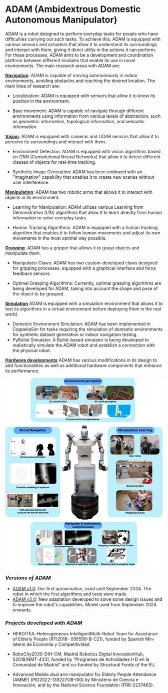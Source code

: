 # ADAM (Ambidextrous Domestic Autonomous Manipulator)

ADAM is a robot designed to perform everyday tasks for people who have difficulties carrying out such tasks. To achieve this, ADAM is equipped with various sensors and actuators that allow it to understand its surroundings and interact with them, giving it direct utility in the actions it can perform. For these processes, ADAM aims to be a development and coordination platform between different modules that enable its use in novel environments. The main research areas with ADAM are:

[**Navigation**](../Navigation/demo.md): ADAM is capable of moving autonomously in indoor environments, avoiding obstacles and reaching the desired location. The main lines of research are:

- Localiziation: ADAM is equipped with sensors that allow it to know its position in the environment.

- Base movement: ADAM is capable of navigate through different environments using information from various levels of abstraction, such as geometric information, topological information, and semantic information.

[**Vision**](../Vision/demo.md): ADAM is equipped with cameras and LIDAR sensors that allow it to perceive its surroundings and interact with them.
- Environment Detection: ADAM is equipped with vision algorithms based on CNN (Convolutional Neural Networks) that allow it to detect different classes of objects for real-time tracking.

- Synthetic Image Generation: ADAM has been endowed with an "imagination" capability that enables it to create new scenes without user interference.

[**Manipulation**](../Manipulation/demo.md): ADAM has two robotic arms that allows it to interact with objects in its environment.
- Learning for Manipulation: ADAM utilizes various Learning from Demonstration (LfD) algorithms that allow it to learn directly from human information to solve everyday tasks.

- Human Tracking Algorithms: ADAM is equipped with a human tracking algorithm that enables it to follow human movements and adjust its own movements in the most optimal way possible.

[**Grasping**](../Grasping/demo.md): ADAM has a gripper that allows it to grasp objects and manipulate them.
- Manipulator Claws: ADAM has two custom-developed claws designed for gripping processes, equipped with a graphical interface and force feedback sensors.

- Optimal Grasping Algorithms: Currently, optimal grasping algorithms are being developed for ADAM, taking into account the shape and pose of the object to be grasped.

[**Simulation**](../Simulation/demo.md) ADAM is equipped with a simulation environment that allows it to test its algorithms in a virtual environment before deploying them in the real world.

- Domestic Environment Simulation: ADAM has been implemented in CoppeliaSim for tasks requiring the simulation of domestic environments for synthetic dataset generation or indoor navigation testing.  
- PyBullet Simulator: A Bullet-based simulator is being developed to realistically simulate the ADAM robot and establish a connection with the physical robot.

[**Hardware developments**](../Hardware/demo.md) ADAM has various modifications in its design to add functionalities as well as additional hardware components that enhance its performance.

[![adam all](../fig/AdamCapa.png)](https://www.frontiersin.org/journals/neurorobotics/articles/10.3389/fnbot.2024.1337608/full)


### *Versions of ADAM*
* [ADAM v1.0](ADAM_v1.0.md): Our first aproximation, used until September 2024. The robot in which the first algorithms and tests were made.
* [ADAM v2.0](ADAM_v2.0.md): New adaptation developed to solve some design issues and to improve the robot's capabilities. Model used from September 2024 onwards.

### *Projects developed with ADAM*
- HEROITEA: Heterogeneous IntelligentMulti-Robot Team for Assistance of Elderly People (RTI2018- 095599-B-C21), funded by Spanish Min-isterio de Economia y Competitividad 

- RoboCity2030-DIH-CM, Madrid Robotics Digital InnovationHub, S2018/NMT-4331, funded by “Programas de Actividades I+D en la Comunidad de Madrid” and co-funded by Structural Funds of the EU.

- Advanced Mobile dual arm manipulator for Elderly People Attendance (AMME) (PID2022-139227OB-I00) by Ministerio de Ciencia e Innovación, and by the National Science Foundation (FRR-2237463).

 

